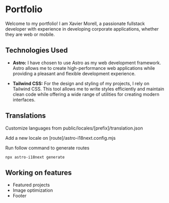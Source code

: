 # Portfolio

Welcome to my portfolio! I am Xavier Morell, a passionate fullstack developer with experience in developing corporate applications, whether they are web or mobile.

## Technologies Used

- **Astro:** I have chosen to use Astro as my web development framework. Astro allows me to create high-performance web applications while providing a pleasant and flexible development experience.

- **Tailwind CSS:** For the design and styling of my projects, I rely on Tailwind CSS. This tool allows me to write styles efficiently and maintain clean code while offering a wide range of utilities for creating modern interfaces.

## Translations 

Customize languages from public/locales/[prefix]/translation.json

Add a new locale on [route]/astro-i18next.config.mjs

Run follow command to generate routes

```
npx astro-i18next generate
```

## Working on features

- Featured projects
- Image optimization
- Footer